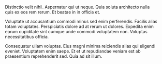 Distinctio velit nihil. Aspernatur qui ut neque. Quia soluta architecto nulla quis ex eos rem rerum. Et beatae in in officia et.
 Voluptate ut accusantium commodi minus sed enim perferendis. Facilis alias totam voluptates. Perspiciatis dolore ad at rerum ut dolores. Expedita enim earum cupiditate sint cumque unde commodi voluptatem non. Voluptas necessitatibus officia.
 Consequatur ullam voluptas. Eius magni minima reiciendis alias qui eligendi eveniet. Voluptatem enim saepe. Et et ut repudiandae veniam est ab praesentium reprehenderit sed. Quia ad sit illum.